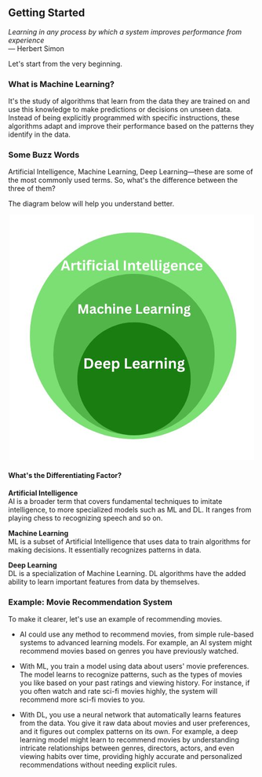## Getting Started

*Learning in any process by which a system improves performance from experience*  
— Herbert Simon

Let's start from the very beginning.

### What is Machine Learning?

It's the study of algorithms that learn from the data they are trained on and use this knowledge to make predictions or decisions on unseen data. Instead of being explicitly programmed with specific instructions, these algorithms adapt and improve their performance based on the patterns they identify in the data.

### Some Buzz Words

Artificial Intelligence, Machine Learning, Deep Learning—these are some of the most commonly used terms. So, what's the difference between the three of them?

The diagram below will help you understand better.

<p align="center">
  <img src="../Introduction/images/AI_vs_ML_vs_DL.jpg" alt="AI vs ML vs DL">
</p>

#### What's the Differentiating Factor?

**Artificial Intelligence**  
AI is a broader term that covers fundamental techniques to imitate intelligence, to more specialized models such as ML and DL. It ranges from playing chess to recognizing speech and so on.

**Machine Learning**  
ML is a subset of Artificial Intelligence that uses data to train algorithms for making decisions. It essentially recognizes patterns in data.

**Deep Learning**  
DL is a specialization of Machine Learning. DL algorithms have the added ability to learn important features from data by themselves.

### Example: Movie Recommendation System
To make it clearer, let's use an example of recommending movies.

- AI could use any method to recommend movies, from simple rule-based systems to advanced learning models. For example, an AI system might recommend movies based on genres you have previously watched.

- With ML, you train a model using data about users' movie preferences. The model learns to recognize patterns, such as the types of movies you like based on your past ratings and viewing history. For instance, if you often watch and rate sci-fi movies highly, the system will recommend more sci-fi movies to you.

- With DL, you use a neural network that automatically learns features from the data. You give it raw data about movies and user preferences, and it figures out complex patterns on its own. For example, a deep learning model might learn to recommend movies by understanding intricate relationships between genres, directors, actors, and even viewing habits over time, providing highly accurate and personalized recommendations without needing explicit rules.